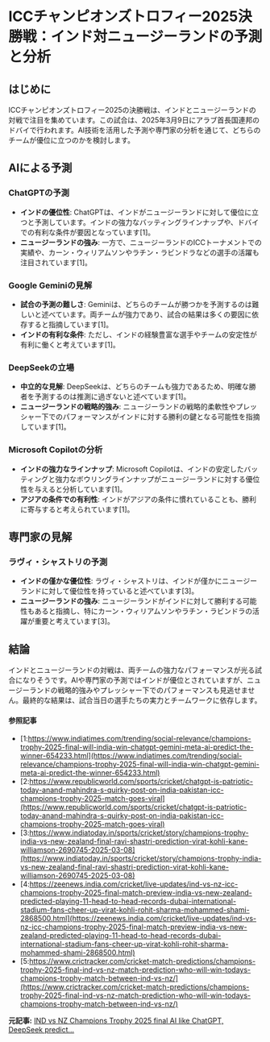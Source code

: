 # ICCチャンピオンズトロフィー2025決勝戦：インド対ニュージーランドの予測と分析

## はじめに

ICCチャンピオンズトロフィー2025の決勝戦は、インドとニュージーランドの対戦で注目を集めています。この試合は、2025年3月9日にアラブ首長国連邦のドバイで行われます。AI技術を活用した予測や専門家の分析を通じて、どちらのチームが優位に立つのかを検討します。

## AIによる予測

### ChatGPTの予測

- **インドの優位性**: ChatGPTは、インドがニュージーランドに対して優位に立つと予測しています。インドの強力なバッティングラインナップや、ドバイでの有利な条件が要因となっています[1]。
- **ニュージーランドの強み**: 一方で、ニュージーランドのICCトーナメントでの実績や、カーン・ウィリアムソンやラチン・ラビンドラなどの選手の活躍も注目されています[1]。

### Google Geminiの見解

- **試合の予測の難しさ**: Geminiは、どちらのチームが勝つかを予測するのは難しいと述べています。両チームが強力であり、試合の結果は多くの要因に依存すると指摘しています[1]。
- **インドの有利な条件**: ただし、インドの経験豊富な選手やチームの安定性が有利に働くと考えています[1]。

### DeepSeekの立場

- **中立的な見解**: DeepSeekは、どちらのチームも強力であるため、明確な勝者を予測するのは推測に過ぎないと述べています[1]。
- **ニュージーランドの戦略的強み**: ニュージーランドの戦略的柔軟性やプレッシャー下でのパフォーマンスがインドに対する勝利の鍵となる可能性を指摘しています[1]。

### Microsoft Copilotの分析

- **インドの強力なラインナップ**: Microsoft Copilotは、インドの安定したバッティングと強力なボウリングラインナップがニュージーランドに対する優位性を与えると分析しています[1]。
- **アジアの条件での有利性**: インドがアジアの条件に慣れていることも、勝利に寄与すると考えられています[1]。

## 専門家の見解

### ラヴィ・シャストリの予測

- **インドの僅かな優位性**: ラヴィ・シャストリは、インドが僅かにニュージーランドに対して優位性を持っていると述べています[3]。
- **ニュージーランドの強み**: ニュージーランドがインドに対して勝利する可能性もあると指摘し、特にカーン・ウィリアムソンやラチン・ラビンドラの活躍が重要と考えています[3]。

## 結論

インドとニュージーランドの対戦は、両チームの強力なパフォーマンスが光る試合になりそうです。AIや専門家の予測ではインドが優位とされていますが、ニュージーランドの戦略的強みやプレッシャー下でのパフォーマンスも見逃せません。最終的な結果は、試合当日の選手たちの実力とチームワークに依存します。

#### 参照記事
- [1:https://www.indiatimes.com/trending/social-relevance/champions-trophy-2025-final-will-india-win-chatgpt-gemini-meta-ai-predict-the-winner-654233.html](https://www.indiatimes.com/trending/social-relevance/champions-trophy-2025-final-will-india-win-chatgpt-gemini-meta-ai-predict-the-winner-654233.html)
- [2:https://www.republicworld.com/sports/cricket/chatgpt-is-patriotic-today-anand-mahindra-s-quirky-post-on-india-pakistan-icc-champions-trophy-2025-match-goes-viral](https://www.republicworld.com/sports/cricket/chatgpt-is-patriotic-today-anand-mahindra-s-quirky-post-on-india-pakistan-icc-champions-trophy-2025-match-goes-viral)
- [3:https://www.indiatoday.in/sports/cricket/story/champions-trophy-india-vs-new-zealand-final-ravi-shastri-prediction-virat-kohli-kane-williamson-2690745-2025-03-08](https://www.indiatoday.in/sports/cricket/story/champions-trophy-india-vs-new-zealand-final-ravi-shastri-prediction-virat-kohli-kane-williamson-2690745-2025-03-08)
- [4:https://zeenews.india.com/cricket/live-updates/ind-vs-nz-icc-champions-trophy-2025-final-match-preview-india-vs-new-zealand-predicted-playing-11-head-to-head-records-dubai-international-stadium-fans-cheer-up-virat-kohli-rohit-sharma-mohammed-shami-2868500.html](https://zeenews.india.com/cricket/live-updates/ind-vs-nz-icc-champions-trophy-2025-final-match-preview-india-vs-new-zealand-predicted-playing-11-head-to-head-records-dubai-international-stadium-fans-cheer-up-virat-kohli-rohit-sharma-mohammed-shami-2868500.html)
- [5:https://www.crictracker.com/cricket-match-predictions/champions-trophy-2025-final-ind-vs-nz-match-prediction-who-will-win-todays-champions-trophy-match-between-ind-vs-nz/](https://www.crictracker.com/cricket-match-predictions/champions-trophy-2025-final-ind-vs-nz-match-prediction-who-will-win-todays-champions-trophy-match-between-ind-vs-nz/)


**元記事:** [IND vs NZ Champions Trophy 2025 final AI like ChatGPT, DeepSeek predict…](https://www.india.com/photos/sports/ind-vs-nz-champions-trophy-2025-final-ai-like-chatgpt-deepseek-predict-428338/)